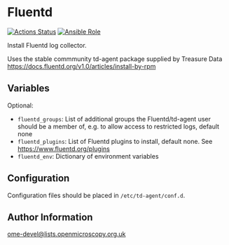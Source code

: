 Fluentd
=======

[![Actions Status](https://github.com/ome/ansible-role-fluentd/workflows/Molecule/badge.svg)](https://github.com/ome/ansible-role-fluentd/actions)
[![Ansible Role](https://img.shields.io/ansible/role/41884.svg)](https://galaxy.ansible.com/ome/fluentd/)

Install Fluentd log collector.

Uses the stable commmunity td-agent package supplied by Treasure Data https://docs.fluentd.org/v1.0/articles/install-by-rpm


Variables
---------

Optional:
- `fluentd_groups`: List of additional groups the Fluentd/td-agent user should be a member of, e.g. to allow access to restricted logs, default none
- `fluentd_plugins`: List of Fluentd plugins to install, default none. See https://www.fluentd.org/plugins
- `fluentd_env`: Dictionary of environment variables


Configuration
-------------

Configuration files should be placed in `/etc/td-agent/conf.d`.


Author Information
------------------

ome-devel@lists.openmicroscopy.org.uk
